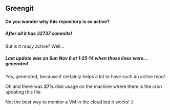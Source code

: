 ## Greengit

#### Do you wonder why this repository is so active?

##### After all it has 32737 commits!

But is it *really* active? Well...

##### Last update was on Sun Nov 6 at 1:25:14 when those lines were... generated

Yes, generated, because it certainly helps a lot to have such an active repo!

Oh and there was **27%** disk usage on the machine
where there is the cron updating this file.

Not the best way to monitor a VM in the cloud but it works! :)
